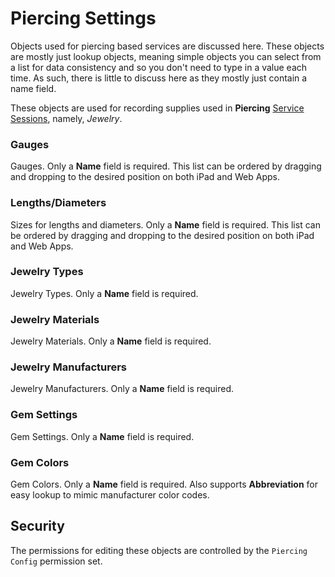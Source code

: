 # Piercing Settings

Objects used for piercing based services are discussed here. These objects are mostly just lookup objects, meaning simple objects you can select from a list for data consistency and so you don't need to type in a value each time. As such, there is little to discuss here as they mostly just contain a name field.

These objects are used for recording supplies used in **Piercing** [Service Sessions](../concepts/services.md), namely, *Jewelry*.

### Gauges
Gauges. Only a **Name** field is required. This list can be ordered by dragging and dropping to the desired position on both iPad and Web Apps.

### Lengths/Diameters
Sizes for lengths and diameters. Only a **Name** field is required. This list can be ordered by dragging and dropping to the desired position on both iPad and Web Apps.

### Jewelry Types
Jewelry Types. Only a **Name** field is required.

### Jewelry Materials
Jewelry Materials. Only a **Name** field is required.

### Jewelry Manufacturers
Jewelry Manufacturers. Only a **Name** field is required.

### Gem Settings
Gem Settings. Only a **Name** field is required.

### Gem Colors
Gem Colors. Only a **Name** field is required. Also supports **Abbreviation** for easy lookup to mimic manufacturer color codes.

## Security
The permissions for editing these objects are controlled by the `Piercing Config` permission set.